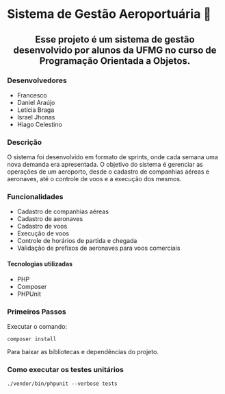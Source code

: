 <h1 align="left">Sistema de Gestão Aeroportuária 🛫 </h1>
<div align="center">
<h2> Esse projeto é um sistema de gestão desenvolvido por alunos da UFMG no curso de Programação Orientada a Objetos.</h2>
</div>


### Desenvolvedores
- Francesco <br>
- Daniel Araújo <br>
- Letícia Braga <br>
- Israel Jhonas <br>
- Hiago Celestino<br>

### Descrição
O sistema foi desenvolvido em formato de sprints, onde cada semana uma nova demanda era apresentada. O objetivo do sistema é gerenciar as operações de um aeroporto, desde o cadastro de companhias aéreas e aeronaves, até o controle de voos e a execução dos mesmos.

 ### Funcionalidades
- Cadastro de companhias aéreas
- Cadastro de aeronaves
- Cadastro de voos
- Execução de voos
- Controle de horários de partida e chegada
- Validação de prefixos de aeronaves para voos comerciais

#### Tecnologias utilizadas
- PHP
- Composer
- PHPUnit

### Primeiros Passos

Executar o comando:

``composer install``

Para baixar as bibliotecas e dependências do projeto.
### Como executar os testes unitários

``./vendor/bin/phpunit --verbose tests``

